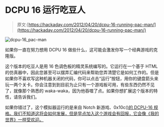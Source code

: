 # DCPU 16 运行吃豆人

> 原文:[https://hackaday.com/2012/04/20/dcpu-16-running-pac-man/](https://hackaday.com/2012/04/20/dcpu-16-running-pac-man/)

![](../Images/32369e9355003fdf0c8f201193969ed2.png "dcpu-16_pac-man")

如果你一直在努力想用 DCPU 16 做些什么，这可能会激发你写一个经典游戏的克隆版。

这个版本的吃豆人是用 16 色调色板的精灵系统编写的。它运行在一个基于 HTML 的仿真器中，因此您甚至可以摆弄汇编代码来帮助您弄清楚它是如何工作的。但是如果你不喜欢写这种机器关闭的代码，你可以点击“运行”按钮，用你的键盘箭头来玩一两个关卡。你会注意到到目前为止只有一个游戏板可用，有些东西仍然不见了，就像那个熟悉的 waka-waka，因为他吞噬了点。如果你想扩展这个版本的特性，请告诉我们。

如果你错过了，这个模拟器运行的是来自 Notch 新游戏、0x10c([)的 DCPU-16 规格。我们不知道这将会如何发展，但是早点加入这个游戏会有回报，它会像《我的世界》一样受欢迎。](http://hackaday.com/2012/04/08/getting-12-year-olds-to-learn-assembly-programming/)